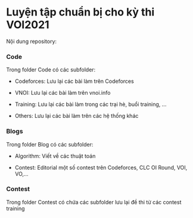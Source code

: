 # Luyện tập chuẩn bị cho kỳ thi VOI2021

Nội dung repository:

### Code
Trong folder Code có các subfolder:

- Codeforces: Lưu lại các bài làm trên Codeforces

- VNOI: Lưu lại các bài làm trên vnoi.info

- Training: Lưu lại các bài làm trong các trại hè, buổi training, ...

- Others: Lưu lại các bài làm trên các hệ thống khác


### Blogs
Trong folder Blog có các subfolder:

- Algorithm: Viết về các thuật toán

- Contest: Editorial một số contest trên Codeforces, CLC OI Round, VOI, VO,...

### Contest
Trong folder Contest có chứa các subfolder lưu lại đề thi từ các contest training
